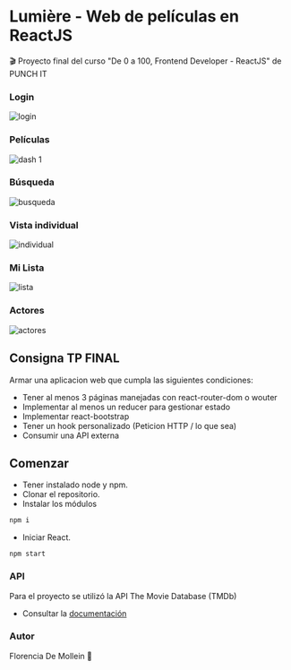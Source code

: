 # Lumière - Web de películas en ReactJS
🎬 Proyecto final del curso "De 0 a 100, Frontend Developer - ReactJS" de PUNCH IT

### Login
![login](https://user-images.githubusercontent.com/54426004/108124928-7bcea180-7086-11eb-94bd-801f437441b9.JPG)

### Películas
![dash 1](https://user-images.githubusercontent.com/54426004/108125051-aae51300-7086-11eb-8e72-541a238ad88e.JPG)

### Búsqueda
![busqueda](https://user-images.githubusercontent.com/54426004/108125165-da941b00-7086-11eb-8b5a-c9c6431d37e7.JPG)

### Vista individual
![individual](https://user-images.githubusercontent.com/54426004/108125237-f0a1db80-7086-11eb-8fea-a91a737122f2.JPG)

### Mi Lista
![lista](https://user-images.githubusercontent.com/54426004/108125274-00212480-7087-11eb-84cf-4b58791638ae.JPG)

### Actores
![actores](https://user-images.githubusercontent.com/54426004/108125345-13cc8b00-7087-11eb-9d82-69fc680d1211.JPG)

## Consigna TP FINAL
Armar una aplicacion web que cumpla las siguientes condiciones:
* Tener al menos 3 páginas manejadas con react-router-dom o wouter
* Implementar al menos un reducer para gestionar estado
* Implementar react-bootstrap
* Tener un hook personalizado (Peticion HTTP / lo que sea)
* Consumir una API externa


## Comenzar

* Tener instalado node y npm. 
* Clonar el repositorio.
* Instalar los módulos 
```bash
npm i
```

* Iniciar React.
```
npm start
```

### API
Para el proyecto se utilizó la API The Movie Database (TMDb)
* Consultar la [documentación](https://www.themoviedb.org/documentation/api)

### Autor
Florencia De Mollein 🌺
